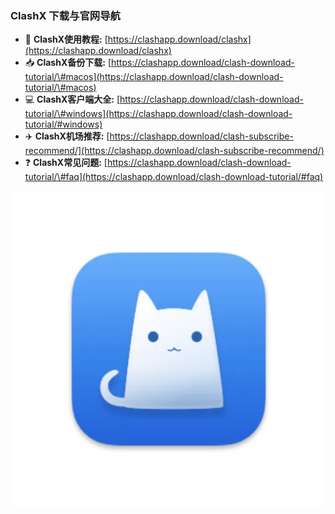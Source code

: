 ### ClashX 下载与官网导航

  - 📖 **ClashX使用教程:** [https://clashapp.download/clashx](https://clashapp.download/clashx)
  - 📥 **ClashX备份下载:** [https://clashapp.download/clash-download-tutorial/\#macos](https://clashapp.download/clash-download-tutorial/\#macos)
  - 💻 **ClashX客户端大全:** [https://clashapp.download/clash-download-tutorial/\#windows](https://clashapp.download/clash-download-tutorial/#windows)
  - ✈️ **ClashX机场推荐:** [https://clashapp.download/clash-subscribe-recommend/](https://clashapp.download/clash-subscribe-recommend/)
  - ❓ **ClashX常见问题:** [https://clashapp.download/clash-download-tutorial/\#faq](https://clashapp.download/clash-download-tutorial/#faq)


![ClashX](./images/clashx.webp)
